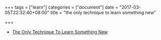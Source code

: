 +++
tags = ["learn"]
categories = ["document"]
date = "2017-03-05T22:32:40+08:00"
title = "the only technique to learn something new"

+++

+ [The Only Technique To Learn Something New](https://medium.com/the-mission/the-only-technique-to-learn-something-new-16c94bea9e7#.c1j9bhp8d)